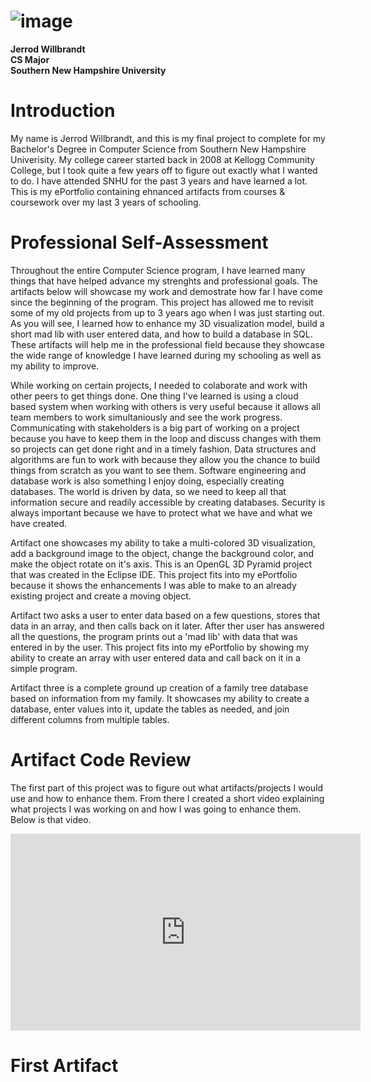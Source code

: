 # ![image](https://static.wixstatic.com/media/160886_720abe838bab496fbfc14b206c8966d4.png)

**Jerrod Willbrandt<br/>
CS Major<br/>
Southern New Hampshire University<br/>**

# **Introduction**
My name is Jerrod Willbrandt, and this is my final project to complete for my Bachelor's Degree in Computer Science from Southern New Hampshire Univerisity.  My college career started back in 2008 at Kellogg Community College, but I took quite a few years off to figure out exactly what I wanted to do.  I have attended SNHU for the past 3 years and have learned a lot.  This is my ePortfolio containing ehnanced artifacts from courses & coursework over my last 3 years of schooling.

# **Professional Self-Assessment**
Throughout the entire Computer Science program, I have learned many things that have helped advance my strenghts and professional goals.  The artifacts below will showcase my work and demostrate how far I have come since the beginning of the program.  This project has allowed me to revisit some of my old projects from up to 3 years ago when I was just starting out.  As you will see, I learned how to enhance my 3D visualization model, build a short mad lib with user entered data, and how to build a database in SQL.  These artifacts will help me in the professional field because they showcase the wide range of knowledge I have learned during my schooling as well as my ability to improve.

While working on certain projects, I needed to colaborate and work with other peers to get things done.  One thing I've learned is using a cloud based system when working with others is very useful because it allows all team members to work simultaniously and see the work progress.  Communicating with stakeholders is a big part of working on a project because you have to keep them in the loop and discuss changes with them so projects can get done right and in a timely fashion.  Data structures and algorithms are fun to work with because they allow you the chance to build things from scratch as you want to see them.  Software engineering and database work is also something I enjoy doing, especially creating databases.  The world is driven by data, so we need to keep all that information secure and readily accessible by creating databases.  Security is always important because we have to protect what we have and what we have created.

Artifact one showcases my ability to take a multi-colored 3D visualization, add a background image to the object, change the background color, and make the object rotate on it's axis.  This is an OpenGL 3D Pyramid project that was created in the Eclipse IDE.  This project fits into my ePortfolio because it shows the enhancements I was able to make to an already existing project and create a moving object.

Artifact two asks a user to enter data based on a few questions, stores that data in an array, and then calls back on it later.  After ther user has answered all the questions, the program prints out a 'mad lib' with data that was entered in by the user.  This project fits into my ePortfolio by showing my ability to create an array with user entered data and call back on it in a simple program.

Artifact three is a complete ground up creation of a family tree database based on information from my family.  It showcases my ability to create a database, enter values into it, update the tables as needed, and join different columns from multiple tables.  

# **Artifact Code Review**
The first part of this project was to figure out what artifacts/projects I would use and how to enhance them.  From there I created a short video explaining what projects I was working on and how I was going to enhance them.  Below is that video. 

<iframe width="560" height="315" src="https://www.youtube.com/embed/gxzFT2m7RUA" frameborder="0" allow="accelerometer; autoplay; encrypted-media; gyroscope; picture-in-picture" allowfullscreen></iframe>

# **First Artifact**
